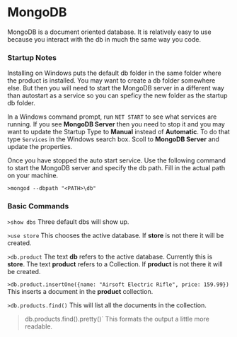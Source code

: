 # MongoDB

MongoDB is a document oriented database. It is relatively easy to use because you interact with the db in much the same way you code.


### Startup Notes

Installing on Windows puts the default db folder in the same folder where the product is installed. You may want to create a db folder somewhere else. But then you will need to start the MongoDB server in a different way than autostart as a service so you can speficy the new folder as the startup db folder.

In a Windows command prompt, run `NET START` to see what services are running. If you see **MongoDB Server** then you need to stop it and you may want to update the Startup Type to **Manual** instead of **Automatic**. To do that type `Services` in the Windows search box. Scoll to **MongoDB Server** and update the properties.

Once you have stopped the auto start service. Use the following command to start the MongoDB server and specify the db path. Fill in the actual path on your machine.

`>mongod --dbpath "<PATH>\db"`


### Basic Commands

`>show dbs` Three default dbs will show up.

`>use store` This chooses the active database. If **store** is not there it will be created.

`>db.product` The text **db** refers to the active database. Currently this is **store**. The text **product** refers to a Collection. If **product** is not there it will be created.

`>db.product.insertOne({name: "Airsoft Electric Rifle", price: 159.99})` This inserts a document in the **product** collection.

`>db.products.find()` This will list all the documents in the collection.

>db.products.find().pretty()` This formats the output a little more readable.



